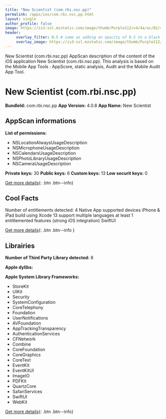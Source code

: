 ```yaml
---
title: "New Scientist (com.rbi.nsc.pp)"
permalink: /apps/ios/com.rbi.nsc.pp.html
layout: single
author_profile: false
image: https://is3-ssl.mzstatic.com/image/thumb/Purple112/v4/4a/ac/82/4aac8298-a46a-4933-66df-3250c72cc4ba/AppIcon-1x_U007emarketing-0-7-0-85-220.png/512x512bb.jpg
header: 
     overlay_filter: 0.5 # same as adding an opacity of 0.5 to a black background
     overlay_image: https://is3-ssl.mzstatic.com/image/thumb/Purple112/v4/4a/ac/82/4aac8298-a46a-4933-66df-3250c72cc4ba/AppIcon-1x_U007emarketing-0-7-0-85-220.png/512x512bb.jpg
---
```

New Scientist (com.rbi.nsc.pp) AppScan description of the content of the iOS application New Scientist (com.rbi.nsc.pp). This analysis is based on the Mobile App Tools : AppScore, static analysis, Audit and the Mobile Audit App Tool.

# New Scientist (com.rbi.nsc.pp)

**BundleId:** com.rbi.nsc.pp
**App Version:** 4.0.8
**App Name:** New Scientist


## AppScan informations 

**List of permissions:** 
- NSLocationAlwaysUsageDescription
- NSMicrophoneUsageDescription
- NSCalendarsUsageDescription
- NSPhotoLibraryUsageDescription
- NSCameraUsageDescription
  
  
**Private keys:** 30
**Public keys:** 6
**Custom keys:** 13
**Low securit keys:** 0
  
[Get more details](/pricing.html){: .btn .btn--info}

## Cool Facts

Number of entitlements detected: 4
Native App
supported devices iPhone & iPad
build using Xcode 13
support multiple languages
at least 1 entitlemented features (strong iOS integration)
SwiftUI
  
[Get more details](/pricing.html){: .btn .btn--info }

## Librairies 
**Number of Third Party Library detected:** 8


**Apple dylibs:**


**Apple System Library Frameworks:**
- StoreKit
- UIKit
- Security
- SystemConfiguration
- CoreTelephony
- Foundation
- UserNotifications
- AVFoundation
- AppTrackingTransparency
- AuthenticationServices
- CFNetwork
- Combine
- CoreFoundation
- CoreGraphics
- CoreText
- EventKit
- EventKitUI
- ImageIO
- PDFKit
- QuartzCore
- SafariServices
- SwiftUI
- WebKit


  
[Get more details](/pricing.html){: .btn .btn--info}

